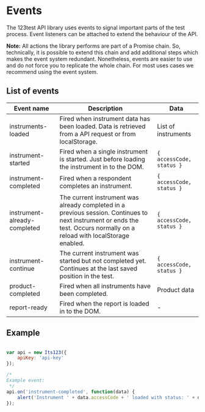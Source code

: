 # Events

The 123test API library uses events to signal important parts of the test process. Event listeners can be attached to extend the behaviour of the API.

**Note:** All actions the library performs are part of a Promise chain. So, technically, it is possible to extend this chain and add additional steps which makes the event system redundant. Nonetheless, events are easier to use and do not force you to replicate the whole chain. For most uses cases we recommend using the event system.

## List of events

| Event name                   | Description                                                                                                                                                               | Data                     |
|------------------------------|---------------------------------------------------------------------------------------------------------------------------------------------------------------------------|--------------------------|
| instruments-loaded           | Fired when instrument data has been loaded. Data is retrieved from a API request or from localStorage.                                                                    | List of instruments      |
| instrument-started           | Fired when a single instrument is started. Just before loading the instrument in to the DOM.                                                                              | `{ accessCode, status }` |
| instrument-completed         | Fired when a respondent completes an instrument.                                                                                                                          | `{ accessCode, status }` |
| instrument-already-completed | The current instrument was already completed in a previous session. Continues to next instrument or ends the test. Occurs normally on a reload with localStorage enabled. | `{ accessCode, status }` |
| instrument-continue          | The current instrument was started but not completed yet. Continues at the last saved position in the test.                                                               | `{ accessCode, status }` |
| product-completed            | Fired when all instruments have been completed.                                                                                                                           | Product data             |
| report-ready                 | Fired when the report is loaded in to the DOM.                                                                                                                            | -                        |

## Example

```js

var api = new Its123({
    apiKey: 'api-key'
});

/*
Example event:
 */
api.on('instrument-completed', function(data) {
    alert('Instrument ' + data.accessCode + ' loaded with status: ' + data.status);
});

```
